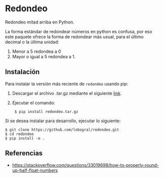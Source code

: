 # Redondeo
Redondeo mitad arriba en Python.

La forma estándar de redondear números en python es confusa, por eso este paquete ofrece la forma de 
redondear más usual, para el último decimal o la última unidad:

1. Menor a 5 redondea a 0
2. Mayor o igual a 5 redondea a 1.

## Instalación

Para instalar la versión más reciente de ``redondeo`` usando pip:

1. Descargar el archivo .tar.gz mediante el siguiente [link](https://github.com/lobogral/redondeo/releases/latest/download/redondeo.tar.gz).

2. Ejecutar el comando:

        $ pip install redondeo.tar.gz

Si se desea instalar para desarrollo, ejecutar lo siguiente:

    $ git clone https://github.com/lobogral/redondeo.git
    $ cd redondeo
    $ pip install -e .

## Referencias

* https://stackoverflow.com/questions/33019698/how-to-properly-round-up-half-float-numbers

